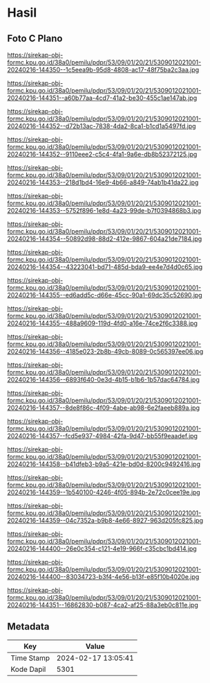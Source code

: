 # Hasil

## Foto C Plano

https://sirekap-obj-formc.kpu.go.id/38a0/pemilu/pdpr/53/09/01/20/21/5309012021001-20240216-144350--1c5eea9b-95d8-4808-ac17-48f75ba2c3aa.jpg

https://sirekap-obj-formc.kpu.go.id/38a0/pemilu/pdpr/53/09/01/20/21/5309012021001-20240216-144351--a60b77aa-4cd7-41a2-be30-455c1ae147ab.jpg

https://sirekap-obj-formc.kpu.go.id/38a0/pemilu/pdpr/53/09/01/20/21/5309012021001-20240216-144352--d72b13ac-7838-4da2-8ca1-b1cd1a5497fd.jpg

https://sirekap-obj-formc.kpu.go.id/38a0/pemilu/pdpr/53/09/01/20/21/5309012021001-20240216-144352--9110eee2-c5c4-4fa1-9a6e-db8b52372125.jpg

https://sirekap-obj-formc.kpu.go.id/38a0/pemilu/pdpr/53/09/01/20/21/5309012021001-20240216-144353--218d1bd4-16e9-4b66-a849-74ab1b41da22.jpg

https://sirekap-obj-formc.kpu.go.id/38a0/pemilu/pdpr/53/09/01/20/21/5309012021001-20240216-144353--5752f896-1e8d-4a23-99de-b7f0394868b3.jpg

https://sirekap-obj-formc.kpu.go.id/38a0/pemilu/pdpr/53/09/01/20/21/5309012021001-20240216-144354--50892d98-88d2-412e-9867-604a21de7184.jpg

https://sirekap-obj-formc.kpu.go.id/38a0/pemilu/pdpr/53/09/01/20/21/5309012021001-20240216-144354--43223041-bd71-485d-bda9-ee4e7d4d0c65.jpg

https://sirekap-obj-formc.kpu.go.id/38a0/pemilu/pdpr/53/09/01/20/21/5309012021001-20240216-144355--ed6add5c-d66e-45cc-90a1-69dc35c52690.jpg

https://sirekap-obj-formc.kpu.go.id/38a0/pemilu/pdpr/53/09/01/20/21/5309012021001-20240216-144355--488a9609-119d-4fd0-a16e-74ce2f6c3388.jpg

https://sirekap-obj-formc.kpu.go.id/38a0/pemilu/pdpr/53/09/01/20/21/5309012021001-20240216-144356--4185e023-2b8b-49cb-8089-0c565397ee06.jpg

https://sirekap-obj-formc.kpu.go.id/38a0/pemilu/pdpr/53/09/01/20/21/5309012021001-20240216-144356--6893f640-0e3d-4b15-b1b6-1b57dac64784.jpg

https://sirekap-obj-formc.kpu.go.id/38a0/pemilu/pdpr/53/09/01/20/21/5309012021001-20240216-144357--8de8f86c-4f09-4abe-ab98-6e2faeeb889a.jpg

https://sirekap-obj-formc.kpu.go.id/38a0/pemilu/pdpr/53/09/01/20/21/5309012021001-20240216-144357--fcd5e937-4984-42fa-9d47-bb55f9eaadef.jpg

https://sirekap-obj-formc.kpu.go.id/38a0/pemilu/pdpr/53/09/01/20/21/5309012021001-20240216-144358--b41dfeb3-b9a5-421e-bd0d-8200c9492416.jpg

https://sirekap-obj-formc.kpu.go.id/38a0/pemilu/pdpr/53/09/01/20/21/5309012021001-20240216-144359--1b540100-4246-4f05-894b-2e72c0cee19e.jpg

https://sirekap-obj-formc.kpu.go.id/38a0/pemilu/pdpr/53/09/01/20/21/5309012021001-20240216-144359--04c7352a-b9b8-4e66-8927-963d205fc825.jpg

https://sirekap-obj-formc.kpu.go.id/38a0/pemilu/pdpr/53/09/01/20/21/5309012021001-20240216-144400--26e0c354-c121-4e19-966f-c35cbc1bd414.jpg

https://sirekap-obj-formc.kpu.go.id/38a0/pemilu/pdpr/53/09/01/20/21/5309012021001-20240216-144400--83034723-b3f4-4e56-b13f-e85f10b4020e.jpg

https://sirekap-obj-formc.kpu.go.id/38a0/pemilu/pdpr/53/09/01/20/21/5309012021001-20240216-144351--16862830-b087-4ca2-af25-88a3eb0c811e.jpg


## Metadata

| Key        | Value               |
| ---------- | ------------------- |
| Time Stamp | 2024-02-17 13:05:41 |
| Kode Dapil | 5301                |



